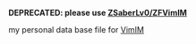 **DEPRECATED: please use [ZSaberLv0/ZFVimIM](https://github.com/ZSaberLv0/ZFVimIM)**


my personal data base file for [VimIM](https://github.com/ZSaberLv0/VimIM)

